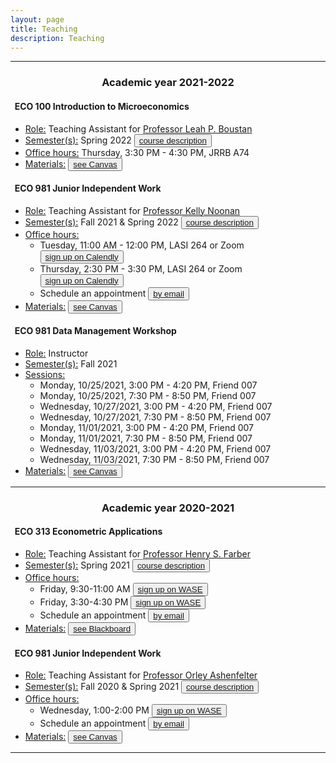 ```yaml
---
layout: page
title: Teaching
description: Teaching
---
```


<hr />

### <center>Academic year 2021-2022</center>

#### &nbsp; ECO 100 Introduction to Microeconomics
* <u>Role:</u> Teaching Assistant for <a href="https://scholar.princeton.edu/lboustan/home">Professor Leah P. Boustan</a>
* <u>Semester(s):</u> Spring 2022 <button type="button" class="btn btn-xs btn-default"><a href="https://registrar.princeton.edu/course-offerings/course-details?term=1224&courseid=001381">course description</a></button>
* <u>Office hours:</u> Thursday, 3:30 PM - 4:30 PM, JRRB A74 
* <u>Materials:</u> <button type="button" class="btn btn-xs btn-default"><a href="https://princeton.instructure.com/courses/6026">see Canvas</a></button>

#### &nbsp; ECO 981 Junior Independent Work
* <u>Role:</u> Teaching Assistant for <a href="https://economics.princeton.edu/people/">Professor Kelly Noonan</a>
* <u>Semester(s):</u> Fall 2021 & Spring 2022 <button type="button" class="btn btn-xs btn-default"><a href="https://economics.princeton.edu/undergraduate-program/independent-work/junior-independent-work/">course description</a></button>
* <u>Office hours:</u> 
  - Tuesday, 11:00 AM - 12:00 PM, LASI 264 or Zoom <button type="button" class="btn btn-xs btn-default"><a href="https://calendly.com/christine-cai/eco-981-ai-office-hours">sign up on Calendly</a></button>
  - Thursday, 2:30 PM - 3:30 PM, LASI 264 or Zoom <button type="button" class="btn btn-xs btn-default"><a href="https://calendly.com/christine-cai/eco-981-ai-office-hours">sign up on Calendly</a></button>
  - Schedule an appointment <button type="button" class="btn btn-xs btn-default"><a href="mailto:christine.cai@princeton.edu">by email</a></button>
* <u>Materials:</u> <button type="button" class="btn btn-xs btn-default"><a href="https://princeton.instructure.com/groups/5404/pages">see Canvas</a></button>

#### &nbsp; ECO 981 Data Management Workshop
* <u>Role:</u> Instructor
* <u>Semester(s):</u> Fall 2021 
* <u>Sessions:</u> 
  - Monday, 10/25/2021, 3:00 PM - 4:20 PM, Friend 007
  - Monday, 10/25/2021, 7:30 PM - 8:50 PM, Friend 007
  - Wednesday, 10/27/2021, 3:00 PM - 4:20 PM, Friend 007
  - Wednesday, 10/27/2021, 7:30 PM - 8:50 PM, Friend 007
  - Monday, 11/01/2021, 3:00 PM - 4:20 PM, Friend 007
  - Monday, 11/01/2021, 7:30 PM - 8:50 PM, Friend 007
  - Wednesday, 11/03/2021, 3:00 PM - 4:20 PM, Friend 007
  - Wednesday, 11/03/2021, 7:30 PM - 8:50 PM, Friend 007
* <u>Materials:</u> <button type="button" class="btn btn-xs btn-default"><a href="https://princeton.instructure.com/courses/5014/modules">see Canvas</a></button>

<hr />

### <center>Academic year 2020-2021</center>

#### &nbsp; ECO 313 Econometric Applications
* <u>Role:</u> Teaching Assistant for <a href="https://irs.princeton.edu/people/henry-farber">Professor Henry S. Farber</a>
* <u>Semester(s):</u> Spring 2021 <button type="button" class="btn btn-xs btn-default"><a href="https://registrar.princeton.edu/course-offerings/course-details?term=1214&courseid=001395">course description</a></button>
* <u>Office hours:</u>
  - Friday, 9:30-11:00 AM <button type="button" class="btn btn-xs btn-default"><a href="https://wase.princeton.edu">sign up on WASE</a></button>
  - Friday, 3:30-4:30 PM <button type="button" class="btn btn-xs btn-default"><a href="https://wase.princeton.edu">sign up on WASE</a></button>
  - Schedule an appointment <button type="button" class="btn btn-xs btn-default"><a href="mailto:christine.cai@princeton.edu">by email</a></button>
* <u>Materials:</u> <button type="button" class="btn btn-xs btn-default"><a href="https://blackboard.princeton.edu">see Blackboard</a></button>

#### &nbsp; ECO 981 Junior Independent Work
* <u>Role:</u> Teaching Assistant for <a href="https://irs.princeton.edu/people/orley-c-ashenfelter">Professor Orley Ashenfelter</a>
* <u>Semester(s):</u> Fall 2020 & Spring 2021 <button type="button" class="btn btn-xs btn-default"><a href="https://economics.princeton.edu/undergraduate-program/independent-work/junior-independent-work/">course description</a></button>
* <u>Office hours:</u> 
  - Wednesday, 1:00-2:00 PM <button type="button" class="btn btn-xs btn-default"><a href="https://wase.princeton.edu">sign up on WASE</a></button>
  - Schedule an appointment <button type="button" class="btn btn-xs btn-default"><a href="mailto:christine.cai@princeton.edu">by email</a></button>
* <u>Materials:</u> <button type="button" class="btn btn-xs btn-default"><a href="https://princeton.instructure.com/groups/1110/pages">see Canvas</a></button>

<hr />
